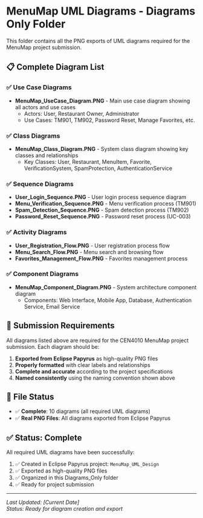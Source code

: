 # MenuMap UML Diagrams - Diagrams Only Folder

This folder contains all the PNG exports of UML diagrams required for the MenuMap project submission.

## 📋 Complete Diagram List

### ✅ Use Case Diagrams
- **MenuMap_UseCase_Diagram.PNG** - Main use case diagram showing all actors and use cases
  - Actors: User, Restaurant Owner, Administrator
  - Use Cases: TM901, TM902, Password Reset, Manage Favorites, etc.

### ✅ Class Diagrams  
- **MenuMap_Class_Diagram.PNG** - System class diagram showing key classes and relationships
  - Key Classes: User, Restaurant, MenuItem, Favorite, VerificationSystem, SpamProtection, AuthenticationService

### ✅ Sequence Diagrams
- **User_Login_Sequence.PNG** - User login process sequence diagram
- **Menu_Verification_Sequence.PNG** - Menu verification process (TM901)
- **Spam_Detection_Sequence.PNG** - Spam detection process (TM902)  
- **Password_Reset_Sequence.PNG** - Password reset process (UC-003)

### ✅ Activity Diagrams
- **User_Registration_Flow.PNG** - User registration process flow
- **Menu_Search_Flow.PNG** - Menu search and browsing flow
- **Favorites_Management_Flow.PNG** - Favorites management process

### ✅ Component Diagrams
- **MenuMap_Component_Diagram.PNG** - System architecture component diagram
  - Components: Web Interface, Mobile App, Database, Authentication Service, Email Service

## 🎯 Submission Requirements

All diagrams listed above are required for the CEN4010 MenuMap project submission. Each diagram should be:

1. **Exported from Eclipse Papyrus** as high-quality PNG files
2. **Properly formatted** with clear labels and relationships
3. **Complete and accurate** according to the project specifications
4. **Named consistently** using the naming convention shown above

## 📁 File Status

- ✅ **Complete**: 10 diagrams (all required UML diagrams)
- ✅ **Real PNG Files**: All diagrams exported from Eclipse Papyrus

## ✅ Status: Complete

All required UML diagrams have been successfully:
1. ✅ Created in Eclipse Papyrus project: `MenuMap_UML_Design`
2. ✅ Exported as high-quality PNG files
3. ✅ Organized in this Diagrams_Only folder
4. ✅ Ready for project submission

---

*Last Updated: [Current Date]*  
*Status: Ready for diagram creation and export*

